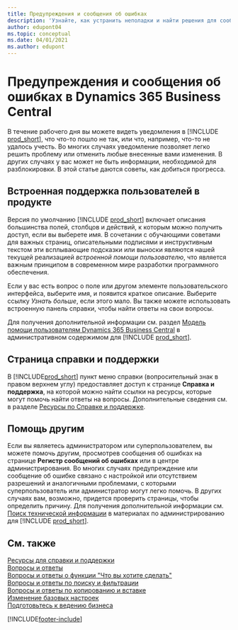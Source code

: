 ```yaml
---
title: Предупреждения и сообщения об ошибках
description: 'Узнайте, как устранить неполадки и найти решения для сообщений об ошибках при работе в Business Central.'
author: edupont04
ms.topic: conceptual
ms.date: 04/01/2021
ms.author: edupont
---
```

# Предупреждения и сообщения об ошибках в Dynamics 365 Business Central

В течение рабочего дня вы можете видеть уведомления в [!INCLUDE [prod_short](includes/prod_short.md)], что что-то пошло не так, или что, например, что-то не удалось учесть. Во многих случаях уведомление позволяет легко решить проблему или отменить любые внесенные вами изменения. В других случаях у вас может не быть информации, необходимой для разблокировки. В этой статье даются советы, как добиться прогресса.  

## Встроенная поддержка пользователей в продукте

Версия по умолчанию [!INCLUDE [prod_short](includes/prod_short.md)] включает описания большинства полей, столбцов и действий, к которым можно получить доступ, если вы выберете имя. В сочетании с обучающими советами для важных страниц, описательными подписями и инструктивным текстом эти всплывающие подсказки или выноски являются нашей текущей реализацией *встроенной помощи пользователю*, что является важным принципом в современном мире разработки программного обеспечения.  

Если у вас есть вопрос о поле или другом элементе пользовательского интерфейса, выберите имя, и появится краткое описание. Выберите ссылку *Узнать больше*, если этого мало. Вы также можете использовать встроенную панель справки, чтобы найти ответы на свои вопросы.  

Для получения дополнительной информации см. раздел [Модель помощи пользователям Dynamics 365 Business Central](/dynamics365/business-central/dev-itpro/user-assistance) в административном содержимом для [!INCLUDE [prod_short](includes/prod_short.md)].  

## Страница справки и поддержки

В [!INCLUDE[prod_short](includes/prod_short.md)] пункт меню справки (вопросительный знак в правом верхнем углу) предоставляет доступ к странице **Справка и поддержка**, на которой можно найти ссылки на ресурсы, которые могут помочь найти ответы на вопросы. Дополнительные сведения см. в разделе [Ресурсы по Справке и поддержке](product-help-and-support.md).  

## Помощь другим

Если вы являетесь администратором или суперпользователем, вы можете помочь другим, просмотрев сообщения об ошибках на странице **Регистр сообщений об ошибках** или в центре администрирования. Во многих случаях предупреждение или сообщение об ошибке связано с настройкой или отсутствием разрешений и аналогичными проблемами, с которыми суперпользователь или администратор могут легко помочь. В других случаях вам, возможно, придется проверить страницы, чтобы определить причину. Для получения дополнительной информации см. [Поиск технической информации](/dynamics365/business-central/dev-itpro/administration/manage-technical-support#finding-technical-information) в материалах по администрированию для [!INCLUDE [prod_short](includes/prod_short.md)].  

## См. также

[Ресурсы для справки и поддержки](product-help-and-support.md)  
[Вопросы и ответы](across-faq.yml)  
[Вопросы и ответы о функции "Что вы хотите сделать"](ui-search-faq.md)  
[Вопросы и ответы по поиску и фильтрации](ui-search-filter-faq.yml)  
[Вопросы и ответы по копированию и вставке](faq-copy-paste.yml)  
[Изменение базовых настроек](ui-change-basic-settings.md)  
[Подготовьтесь к ведению бизнеса](ui-get-ready-business.md)  


[!INCLUDE[footer-include](includes/footer-banner.md)]